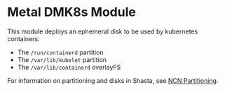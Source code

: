 Metal DMK8s Module
===============

This module deploys an ephemeral disk to be used by kubernetes containers:

- The `/run/containerd` partition
- The `/var/lib/kubelet` partition
- The `/var/lib/containerd` overlayFS

For information on partitioning and disks in Shasta, see [NCN Partitioning][1].


[1]: https://stash.us.cray.com/projects/MTL/repos/docs-non-compute-nodes/browse/104-NCN-PARTITIONING.md

